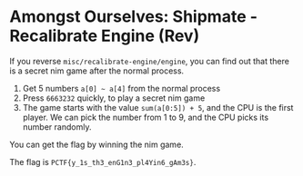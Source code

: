 # Amongst Ourselves: Shipmate - Recalibrate Engine (Rev)

If you reverse `misc/recalibrate-engine/engine`, you can find out that there is a secret nim game after the normal process.

1. Get 5 numbers `a[0] ~ a[4]` from the normal process
2. Press `6663232` quickly, to play a secret nim game
3. The game starts with the value `sum(a[0:5]) + 5`, and the CPU is the first player. We can pick the number from 1 to 9, and the CPU picks its number randomly.

You can get the flag by winning the nim game.

The flag is `PCTF{y_1s_th3_enG1n3_pl4Yin6_gAm3s}`.